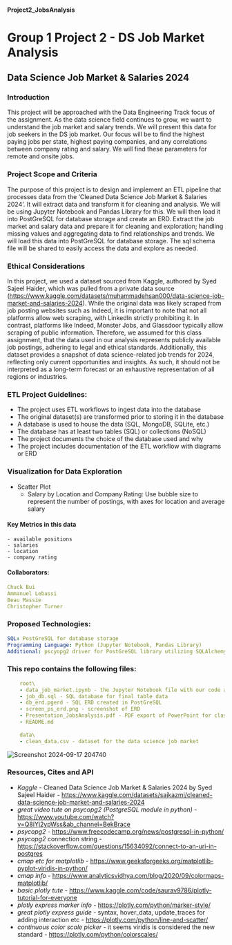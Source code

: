 #### Project2_JobsAnalysis
# Group 1 Project 2 - DS Job Market Analysis

## Data Science Job Market & Salaries 2024

### Introduction
This project will be approached with the Data Engineering Track focus of the assignment. As the data science field continues to grow, we want to understand the job market and salary trends. We will present this data for job seekers in the DS job market. Our focus will be to find the highest paying jobs per state, highest paying companies, and any correlations between company rating and salary. We will find these parameters for remote and onsite jobs. 


### Project Scope and Criteria
The purpose of this project is to design and implement an ETL pipeline that processes data from the ‘Cleaned Data Science Job Market & Salaries 2024‘. It will extract data and transform it for cleaning and analysis. We will be using Jupyter Notebook and Pandas Library for this. We will then load it into PostGreSQL for database storage and create an ERD. 
Extract the job market and salary data and prepare it for cleaning and exploration; handling missing values and aggregating data to find relationships and trends. We will load this data into PostGreSQL for database storage. The sql schema file will be shared to easily access the data and explore as needed. 


### Ethical Considerations
In this project, we used a dataset sourced from Kaggle, authored by Syed Sajeel Haider, which was pulled from a private data source (https://www.kaggle.com/datasets/muhammadehsan000/data-science-job-market-and-salaries-2024). While the original data was likely scraped from job posting websites such as Indeed, it is important to note that not all platforms allow web scraping, with LinkedIn strictly prohibiting it. In contrast, platforms like Indeed, Monster Jobs, and Glassdoor typically allow scraping of public information. Therefore, we assumed for this class assignment, that the data used in our analysis represents publicly available job postings, adhering to legal and ethical standards. Additionally, this dataset provides a snapshot of data science-related job trends for 2024, reflecting only current opportunities and insights. As such, it should not be interpreted as a long-term forecast or an exhaustive representation of all regions or industries.

### ETL Project Guidelines:
- The project uses ETL workflows to ingest data into the database
- The original dataset(s) are transformed prior to storing it in the database
- A database is used to house the data (SQL, MongoDB, SQLite, etc.)
- The database has at least two tables (SQL) or collections (NoSQL)
- The project documents the choice of the database used and why
- The project includes documentation of the ETL workflow with diagrams or ERD


### Visualization for Data Exploration
- Scatter Plot
    - Salary by Location and Company Rating: Use bubble size to represent the number of postings, with axes for location and average salary

#### Key Metrics in this data
    - available positions
    - salaries
    - location
    - company rating


#### Collaborators:
```yaml
Chuck Bui
Ammanuel Lebassi
Beau Massie
Christopher Turner
```

### Proposed Technologies:
```yaml
SQL: PostGreSQL for database storage
Programming Language: Python (Jupyter Notebook, Pandas Library)
Additional: pscyopg2 driver for PostGreSQL library utilizing SQLAlchemy
```

### This repo contains the following files:
```yaml
    root\
    - data_job_market.ipynb - the Jupyter Notebook file with our code and exploration etc etc
    - job_db.sql - SQL database for final table data
    - db_erd.pgerd - SQL ERD created in PostGreSQL
    - screen_ps_erd.png - screenshot of ERD
    - Presentation_JobsAnalysis.pdf - PDF export of PowerPoint for class presentation
    - README.md
    
    data\
    - clean_data.csv - dataset for the data science job market
```


![Screenshot 2024-09-17 204740](https://github.com/user-attachments/assets/6f6d9d56-ec32-481c-a137-e811fe11e67d)

### Resources, Cites and API
- *Kaggle* - Cleaned Data Science Job Market & Salaries 2024 by Syed Sajeel Haider - https://www.kaggle.com/datasets/sajkazmi/cleaned-data-science-job-market-and-salaries-2024
- *great video tute on psycopg2 (PostgreSQL module in python)* - https://www.youtube.com/watch?v=Q8iYj2ypWss&ab_channel=BekBrace
- *psycopg2* - https://www.freecodecamp.org/news/postgresql-in-python/
- *psycopg2* connection string - https://stackoverflow.com/questions/15634092/connect-to-an-uri-in-postgres
- *cmap etc for matplotlib* - https://www.geeksforgeeks.org/matplotlib-pyplot-viridis-in-python/
- *cmap info* - https://www.analyticsvidhya.com/blog/2020/09/colormaps-matplotlib/
- *basic plotly tute* - https://www.kaggle.com/code/saurav9786/plotly-tutorial-for-everyone
- *plotly express marker info* - https://plotly.com/python/marker-style/
- *great plotly express guide* - syntax, hover_data, update_traces for adding interaction etc - https://plotly.com/python/line-and-scatter/
- *continuous color scale picker* - it seems viridis is considered the new standard - https://plotly.com/python/colorscales/
